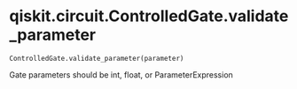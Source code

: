 # qiskit.circuit.ControlledGate.validate\_parameter

`ControlledGate.validate_parameter(parameter)`

Gate parameters should be int, float, or ParameterExpression
